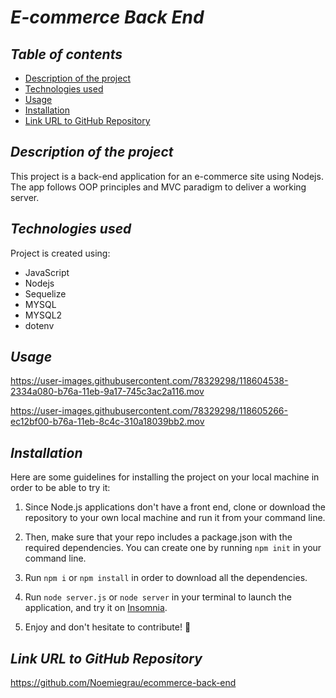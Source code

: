 
# **_E-commerce Back End_**

## **_Table of contents_**
* [Description of the project](#description-of-the-project)
* [Technologies used](#technologies-used)
* [Usage](#usage)
* [Installation](#installation)
* [Link URL to GitHub Repository](#link-URL-to-GitHub-repository)

## **_Description of the project_**
This project is a back-end application for an e-commerce site using Nodejs. The app follows OOP principles and MVC paradigm to deliver a working server.

## **_Technologies used_**
Project is created using:
* JavaScript
* Nodejs
* Sequelize
* MYSQL
* MYSQL2
* dotenv

## **_Usage_**
https://user-images.githubusercontent.com/78329298/118604538-2334a080-b76a-11eb-9a17-745c3ac2a116.mov

https://user-images.githubusercontent.com/78329298/118605266-ec12bf00-b76a-11eb-8c4c-310a18039bb2.mov


## **_Installation_**
Here are some guidelines for installing the project on your local machine in order to be able to try it: 

1. Since Node.js applications don't have a front end, clone or download the repository to your own local machine and run it from your command line.

2. Then, make sure that your repo includes a package.json with the required dependencies. You can create one by running ```npm init``` in your command line.

3. Run ```npm i``` or ```npm install``` in order to download all the dependencies.

4. Run ```node server.js``` or ```node server``` in your terminal to launch the application, and try it on [Insomnia](https://insomnia.rest/).

5. Enjoy and don't hesitate to contribute! 🙂

## **_Link URL to GitHub Repository_**
https://github.com/Noemiegrau/ecommerce-back-end
